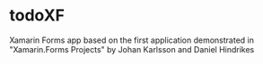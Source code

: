# todoXF
Xamarin Forms app based on the first application demonstrated in "Xamarin.Forms Projects" by Johan Karlsson and Daniel Hindrikes
